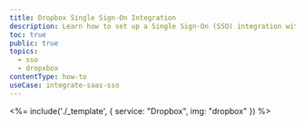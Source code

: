 ```yaml
---
title: Dropbox Single Sign-On Integration
description: Learn how to set up a Single Sign-On (SSO) integration with Dropbox and Auth0.
toc: true
public: true
topics:
  - sso
  - dropxbox
contentType: how-to
useCase: integrate-saas-sso
---
```


<%= include('./_template', {
  service: "Dropbox",
  img: "dropbox"
}) %>
